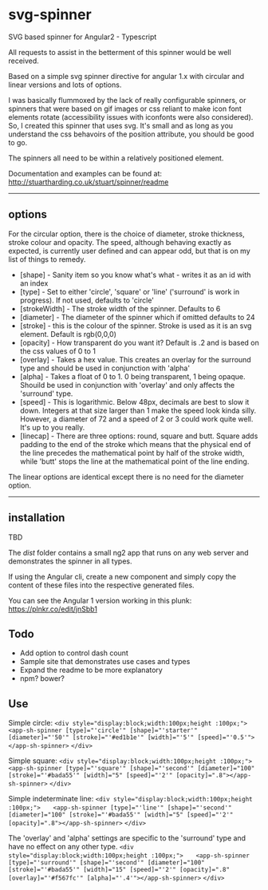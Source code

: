 # svg-spinner 
SVG based spinner for Angular2 - Typescript

All requests to assist in the betterment of this spinner would be well received.

Based on a simple svg spinner directive for angular 1.x with circular and linear versions and lots of options.

I was basically flummoxed by the lack of really configurable spinners, or spinners that were based on gif images or css reliant to make icon font elements rotate (accessibility issues with iconfonts were also considered). So, I created this spinner that uses svg. It's small and as long as you understand the css behavoirs of the position attribute, you should be good to go.

The spinners all need to be within a relatively positioned element.

Documentation and examples can be found at: http://stuartharding.co.uk/stuart/spinner/readme
___

## options
 For the circular option, there is the choice of diameter, stroke thickness, stroke colour and opacity.
 The speed, although behaving exactly as expected, is currently user defined and can appear odd, but that is on my list of things to remedy.
 - [shape] - Sanity item so you know what's what - writes it as an id with an index
 - [type] - Set to either 'circle', 'square' or 'line' ('surround' is work in progress). If not used, defaults to 'circle'
 - [strokeWidth] - The stroke width of the spinner. Defaults to 6
 - [diameter] - The diameter of the spinner which if omitted defaults to 24
 - [stroke] - this is the colour of the spinner. Stroke is used as it is an svg element. Default is rgb(0,0,0)
 - [opacity] - How transparent do you want it? Default is .2 and is based on the css values of 0 to 1
 - [overlay] - Takes a hex value. This creates an overlay for the surround type and should be used in conjunction with 'alpha'
 - [alpha] - Takes a float of 0 to 1. 0 being transparent, 1 being opaque. Shouild be used in conjunction with 'overlay' and only affects the 'surround' type.
 - [speed] - This is logarithmic. Below 48px, decimals are best to slow it down. Integers at that size larger than 1 make the speed look kinda silly. However, a diameter of 72 and a speed of 2 or 3 could work quite well. It's up to you really.
 - [linecap] - There are three options: round, square and butt. Square adds padding to the end of the stroke which means that the physical end of the line precedes the mathematical point by half of the stroke width, while 'butt' stops the line at the mathematical point of the line ending.
 
 The linear options are identical except there is no need for the diameter option.
___

## installation

TBD

The _dist_ folder contains a small ng2 app that runs on any web server and demonstrates the spinner in all types.

If using the Angular cli, create a new component and simply copy the content of these files into the respective generated files.

You can see the Angular 1 version working in this plunk: https://plnkr.co/edit/jnSbb1

## Todo
- Add option to control dash count
- Sample site that demonstrates use cases and types
- Expand the readme to be more explanatory
- npm? bower?

## Use
Simple circle:
`<div style="display:block;width:100px;height :100px;">`
`   <app-sh-spinner [type]="'circle'" [shape]="'starter'" [diameter]="'50'" [stroke]="'#ed1b1e'" [width]="'5'" [speed]="'0.5'"></app-sh-spinner>`
`</div>`

Simple square:
`<div style="display:block;width:100px;height :100px;">`
`   <app-sh-spinner [type]="'square'" [shape]="'second'" [diameter]="100" [stroke]="'#bada55'" [width]="5" [speed]="'2'" [opacity]=".8"></app-sh-spinner>`
`</div>`

Simple indeterminate line:
`<div style="display:block;width:100px;height :100px;">`
`   <app-sh-spinner [type]="'line'" [shape]="'second'" [diameter]="100" [stroke]="'#bada55'" [width]="5" [speed]="'2'" [opacity]=".8"></app-sh-spinner>`
`</div>`

The 'overlay' and 'alpha' settings are specific to the 'surround' type and have no effect on any other type. 
`<div style="display:block;width:100px;height :100px;">`
`   <app-sh-spinner [type]="'surround'" [shape]="'second'" [diameter]="100" [stroke]="'#bada55'" [width]="15" [speed]="'2'" [opacity]=".8" [overlay]="'#f567fc'" [alpha]="'.4'"></app-sh-spinner>`
`</div>`
